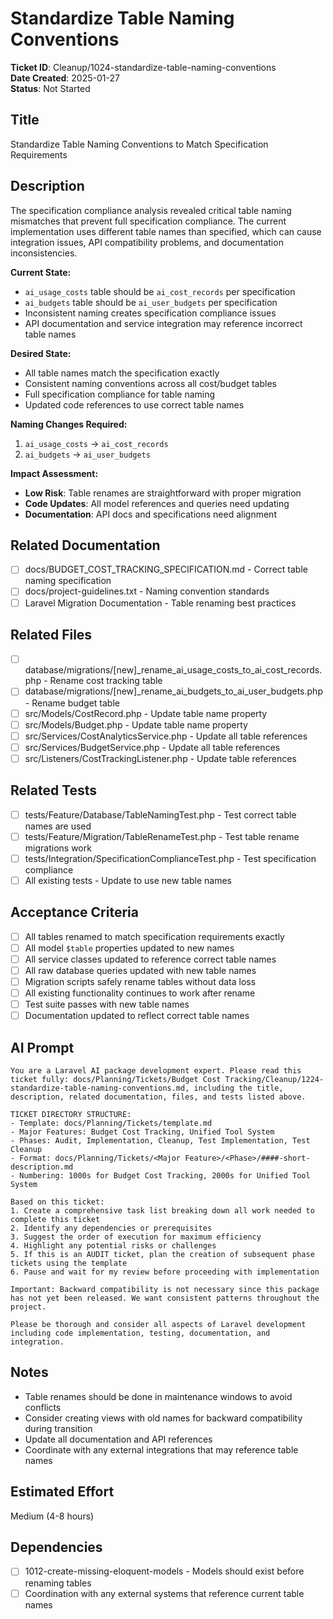 # Standardize Table Naming Conventions

**Ticket ID**: Cleanup/1024-standardize-table-naming-conventions  
**Date Created**: 2025-01-27  
**Status**: Not Started  

## Title
Standardize Table Naming Conventions to Match Specification Requirements

## Description
The specification compliance analysis revealed critical table naming mismatches that prevent full specification compliance. The current implementation uses different table names than specified, which can cause integration issues, API compatibility problems, and documentation inconsistencies.

**Current State:**
- `ai_usage_costs` table should be `ai_cost_records` per specification
- `ai_budgets` table should be `ai_user_budgets` per specification
- Inconsistent naming creates specification compliance issues
- API documentation and service integration may reference incorrect table names

**Desired State:**
- All table names match the specification exactly
- Consistent naming conventions across all cost/budget tables
- Full specification compliance for table naming
- Updated code references to use correct table names

**Naming Changes Required:**
1. `ai_usage_costs` → `ai_cost_records`
2. `ai_budgets` → `ai_user_budgets`

**Impact Assessment:**
- **Low Risk**: Table renames are straightforward with proper migration
- **Code Updates**: All model references and queries need updating
- **Documentation**: API docs and specifications need alignment

## Related Documentation
- [ ] docs/BUDGET_COST_TRACKING_SPECIFICATION.md - Correct table naming specification
- [ ] docs/project-guidelines.txt - Naming convention standards
- [ ] Laravel Migration Documentation - Table renaming best practices

## Related Files
- [ ] database/migrations/[new]_rename_ai_usage_costs_to_ai_cost_records.php - Rename cost tracking table
- [ ] database/migrations/[new]_rename_ai_budgets_to_ai_user_budgets.php - Rename budget table
- [ ] src/Models/CostRecord.php - Update table name property
- [ ] src/Models/Budget.php - Update table name property
- [ ] src/Services/CostAnalyticsService.php - Update all table references
- [ ] src/Services/BudgetService.php - Update all table references
- [ ] src/Listeners/CostTrackingListener.php - Update table references

## Related Tests
- [ ] tests/Feature/Database/TableNamingTest.php - Test correct table names are used
- [ ] tests/Feature/Migration/TableRenameTest.php - Test table rename migrations work
- [ ] tests/Integration/SpecificationComplianceTest.php - Test specification compliance
- [ ] All existing tests - Update to use new table names

## Acceptance Criteria
- [ ] All tables renamed to match specification requirements exactly
- [ ] All model `$table` properties updated to new names
- [ ] All service classes updated to reference correct table names
- [ ] All raw database queries updated with new table names
- [ ] Migration scripts safely rename tables without data loss
- [ ] All existing functionality continues to work after rename
- [ ] Test suite passes with new table names
- [ ] Documentation updated to reflect correct table names

## AI Prompt
```
You are a Laravel AI package development expert. Please read this ticket fully: docs/Planning/Tickets/Budget Cost Tracking/Cleanup/1224-standardize-table-naming-conventions.md, including the title, description, related documentation, files, and tests listed above.

TICKET DIRECTORY STRUCTURE:
- Template: docs/Planning/Tickets/template.md
- Major Features: Budget Cost Tracking, Unified Tool System
- Phases: Audit, Implementation, Cleanup, Test Implementation, Test Cleanup
- Format: docs/Planning/Tickets/<Major Feature>/<Phase>/####-short-description.md
- Numbering: 1000s for Budget Cost Tracking, 2000s for Unified Tool System

Based on this ticket:
1. Create a comprehensive task list breaking down all work needed to complete this ticket
2. Identify any dependencies or prerequisites
3. Suggest the order of execution for maximum efficiency
4. Highlight any potential risks or challenges
5. If this is an AUDIT ticket, plan the creation of subsequent phase tickets using the template
6. Pause and wait for my review before proceeding with implementation

Important: Backward compatibility is not necessary since this package has not yet been released. We want consistent patterns throughout the project.

Please be thorough and consider all aspects of Laravel development including code implementation, testing, documentation, and integration.
```

## Notes
- Table renames should be done in maintenance windows to avoid conflicts
- Consider creating views with old names for backward compatibility during transition
- Update all documentation and API references
- Coordinate with any external integrations that may reference table names

## Estimated Effort
Medium (4-8 hours)

## Dependencies
- [ ] 1012-create-missing-eloquent-models - Models should exist before renaming tables
- [ ] Coordination with any external systems that reference current table names
